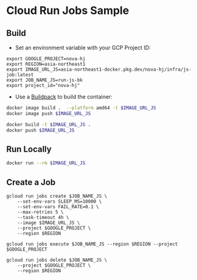 # Cloud Run Jobs Sample

## Build

* Set an environment variable with your GCP Project ID:

```
export GOOGLE_PROJECT=nova-hj
export REGION=asia-northeast1
export IMAGE_URL_JS=asia-northeast1-docker.pkg.dev/nova-hj/infra/js-job:latest
export JOB_NAME_JS=run-js-bk
export project_id="nova-hj"
```

* Use a [Buildpack](https://github.com/GoogleCloudPlatform/buildpacks) to build the container:

```sh
docker image build .  --platform amd64 -t $IMAGE_URL_JS
docker image push $IMAGE_URL_JS

docker build -t $IMAGE_URL_JS .
docker push $IMAGE_URL_JS
```

## Run Locally

```sh
docker run --rm $IMAGE_URL_JS
```

## Create a Job

```
gcloud run jobs create $JOB_NAME_JS \
    --set-env-vars SLEEP_MS=10000 \
    --set-env-vars FAIL_RATE=0.1 \
    --max-retries 5 \
    --task-timeout 4h \
    --image $IMAGE_URL_JS \
    --project $GOOGLE_PROJECT \
    --region $REGION

gcloud run jobs execute $JOB_NAME_JS --region $REGION --project $GOOGLE_PROJECT

gcloud run jobs delete $JOB_NAME_JS \
    --project $GOOGLE_PROJECT \
    --region $REGION
```